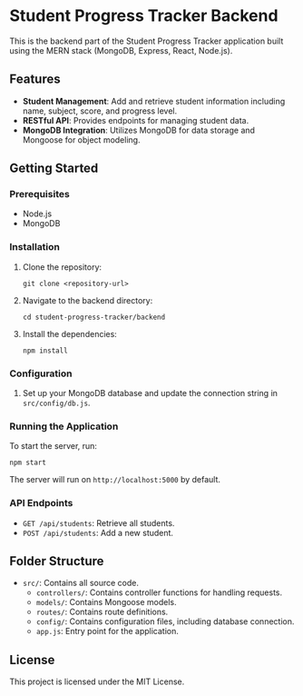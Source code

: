 # Student Progress Tracker Backend

This is the backend part of the Student Progress Tracker application built using the MERN stack (MongoDB, Express, React, Node.js).

## Features

- **Student Management**: Add and retrieve student information including name, subject, score, and progress level.
- **RESTful API**: Provides endpoints for managing student data.
- **MongoDB Integration**: Utilizes MongoDB for data storage and Mongoose for object modeling.

## Getting Started

### Prerequisites

- Node.js
- MongoDB

### Installation

1. Clone the repository:
   ```
   git clone <repository-url>
   ```

2. Navigate to the backend directory:
   ```
   cd student-progress-tracker/backend
   ```

3. Install the dependencies:
   ```
   npm install
   ```

### Configuration

1. Set up your MongoDB database and update the connection string in `src/config/db.js`.

### Running the Application

To start the server, run:
```
npm start
```

The server will run on `http://localhost:5000` by default.

### API Endpoints

- `GET /api/students`: Retrieve all students.
- `POST /api/students`: Add a new student.

## Folder Structure

- `src/`: Contains all source code.
  - `controllers/`: Contains controller functions for handling requests.
  - `models/`: Contains Mongoose models.
  - `routes/`: Contains route definitions.
  - `config/`: Contains configuration files, including database connection.
  - `app.js`: Entry point for the application.

## License

This project is licensed under the MIT License.
